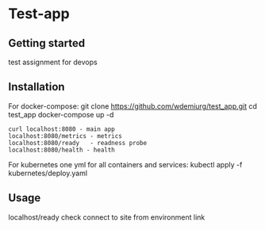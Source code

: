 # Test-app



## Getting started
test assignment for devops

## Installation
For docker-compose:
    git clone https://github.com/wdemiurg/test_app.git
    cd test_app 
    docker-compose up -d
    
    curl localhost:8080 - main app  
    localhost:8080/metrics - metrics
    localhost:8080/ready   - readness probe
    localhost:8080/health - health

For kubernetes one yml for all containers and services:
    kubectl apply -f kubernetes/deploy.yaml
## Usage

localhost/ready check connect to site from environment  link 
